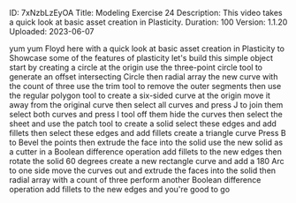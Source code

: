 ID: 7xNzbLzEyOA
Title: Modeling Exercise 24
Description: This video takes a quick look at basic asset creation in Plasticity.
Duration: 100
Version: 1.1.20
Uploaded: 2023-06-07

yum yum Floyd here with a quick look at
basic asset creation in Plasticity to
Showcase some of the features of
plasticity let's build this simple
object start by creating a circle at the
origin use the three-point circle tool
to generate an offset intersecting
Circle then radial array the new curve
with the count of three
use the trim tool to remove the outer
segments then use the regular polygon
tool to create a six-sided curve at the
origin move it away from the original
curve then select all curves and press J
to join them
select both curves and press l tool off
them hide the curves then select the
sheet and use the patch tool to create a
solid
select these edges and add fillets
then select these edges and add fillets
create a triangle curve Press B to Bevel
the points then extrude the face into
the solid
use the new solid as a cutter in a
Boolean difference operation
add fillets to the new edges then rotate
the solid 60 degrees
create a new rectangle curve and add a
180 Arc to one side
move the curves out and extrude the
faces into the solid
then radial array with a count of three
perform another Boolean difference
operation add fillets to the new edges
and you're good to go

